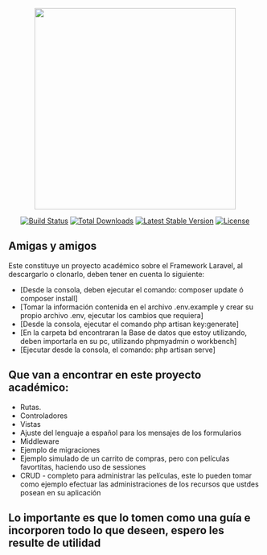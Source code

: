 <p align="center"><img src="https://res.cloudinary.com/dtfbvvkyp/image/upload/v1566331377/laravel-logolockup-cmyk-red.svg" width="400"></p>

<p align="center">
<a href="https://travis-ci.org/laravel/framework"><img src="https://travis-ci.org/laravel/framework.svg" alt="Build Status"></a>
<a href="https://packagist.org/packages/laravel/framework"><img src="https://poser.pugx.org/laravel/framework/d/total.svg" alt="Total Downloads"></a>
<a href="https://packagist.org/packages/laravel/framework"><img src="https://poser.pugx.org/laravel/framework/v/stable.svg" alt="Latest Stable Version"></a>
<a href="https://packagist.org/packages/laravel/framework"><img src="https://poser.pugx.org/laravel/framework/license.svg" alt="License"></a>
</p>

## Amigas y amigos

Este constituye un proyecto académico sobre el Framework Laravel, al descargarlo o clonarlo, deben tener en cuenta lo siguiente:
- [Desde la consola, deben ejecutar el comando: composer update ó composer install]
- [Tomar la información contenida en el archivo .env.example y crear su propio archivo .env, ejecutar los cambios que requiera]
- [Desde la consola, ejecutar el comando php artisan key:generate]
- [En la carpeta bd encontraran la Base de datos que estoy utilizando, deben importarla en su pc, utilizando phpmyadmin o workbench]
- [Ejecutar desde la consola, el comando: php artisan serve]


## Que van a encontrar en este proyecto académico: 

- Rutas.
- Controladores
- Vistas
- Ajuste del lenguaje a español para los mensajes de los formularios
- Middleware
- Ejemplo de migraciones
- Ejemplo simulado de un carrito de compras, pero con películas favortitas, haciendo uso de sessiones
- CRUD - completo para administrar las películas, este lo pueden tomar como ejemplo efectuar las administraciones de los recursos que ustdes posean en su aplicación

## Lo importante es que lo tomen como una guía e incorporen todo lo que deseen, espero les resulte de utilidad

